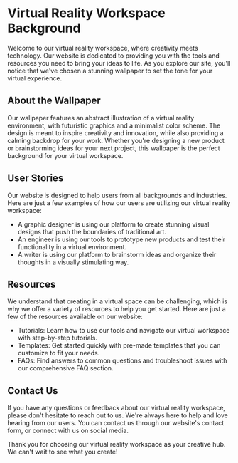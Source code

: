 <!--font:Creepster-->

# Virtual Reality Workspace Background

Welcome to our virtual reality workspace, where creativity meets technology. Our website is dedicated to providing you with the tools and resources you need to bring your ideas to life. As you explore our site, you'll notice that we've chosen a stunning wallpaper to set the tone for your virtual experience.

## About the Wallpaper

Our wallpaper features an abstract illustration of a virtual reality environment, with futuristic graphics and a minimalist color scheme. The design is meant to inspire creativity and innovation, while also providing a calming backdrop for your work. Whether you're designing a new product or brainstorming ideas for your next project, this wallpaper is the perfect background for your virtual workspace.

## User Stories

Our website is designed to help users from all backgrounds and industries. Here are just a few examples of how our users are utilizing our virtual reality workspace:

- A graphic designer is using our platform to create stunning visual designs that push the boundaries of traditional art.
- An engineer is using our tools to prototype new products and test their functionality in a virtual environment.
- A writer is using our platform to brainstorm ideas and organize their thoughts in a visually stimulating way.

## Resources

We understand that creating in a virtual space can be challenging, which is why we offer a variety of resources to help you get started. Here are just a few of the resources available on our website:

- Tutorials: Learn how to use our tools and navigate our virtual workspace with step-by-step tutorials.
- Templates: Get started quickly with pre-made templates that you can customize to fit your needs.
- FAQs: Find answers to common questions and troubleshoot issues with our comprehensive FAQ section.

## Contact Us

If you have any questions or feedback about our virtual reality workspace, please don't hesitate to reach out to us. We're always here to help and love hearing from our users. You can contact us through our website's contact form, or connect with us on social media.

Thank you for choosing our virtual reality workspace as your creative hub. We can't wait to see what you create!

<!--

Write me content for website with wallpaper which alt text is:

"An abstract illustration of a virtual reality environment, with futuristic graphics and a minimalist color scheme."

The name/title of the page should not be 1:1 copy of the alt text but rather a real content of the website which is using this wallpaper.

- Use markdown format 
- Start with heading
- Heading should be short and concise
- The content should look like a real website 
- The website should not be about the wallpaper, wallpaper is just a related background
- Heading should be contain work "wallpaper" or "background"
- Include real sections like references, contact, user stories, etc. use things relevant to the page purpose.
- Feel free to use structure like headings, bullets, numbering, blockquotes, paragraphs, horizontal lines, etc.
- You can use formatting like bold or _italic_
- You can include UTF-8 emojis
- Links should be only #hash anchors (and you can refer to the document itself)
- Do not include images


---


# Virtual Reality Workspace Background

Welcome to our virtual reality workspace, where creativity meets technology. Our website is dedicated to providing you with the tools and resources you need to bring your ideas to life. As you explore our site, you'll notice that we've chosen a stunning wallpaper to set the tone for your virtual experience.

## About the Wallpaper

Our wallpaper features an abstract illustration of a virtual reality environment, with futuristic graphics and a minimalist color scheme. The design is meant to inspire creativity and innovation, while also providing a calming backdrop for your work. Whether you're designing a new product or brainstorming ideas for your next project, this wallpaper is the perfect background for your virtual workspace.

## User Stories

Our website is designed to help users from all backgrounds and industries. Here are just a few examples of how our users are utilizing our virtual reality workspace:

- A graphic designer is using our platform to create stunning visual designs that push the boundaries of traditional art.
- An engineer is using our tools to prototype new products and test their functionality in a virtual environment.
- A writer is using our platform to brainstorm ideas and organize their thoughts in a visually stimulating way.

## Resources

We understand that creating in a virtual space can be challenging, which is why we offer a variety of resources to help you get started. Here are just a few of the resources available on our website:

- Tutorials: Learn how to use our tools and navigate our virtual workspace with step-by-step tutorials.
- Templates: Get started quickly with pre-made templates that you can customize to fit your needs.
- FAQs: Find answers to common questions and troubleshoot issues with our comprehensive FAQ section.

## Contact Us

If you have any questions or feedback about our virtual reality workspace, please don't hesitate to reach out to us. We're always here to help and love hearing from our users. You can contact us through our website's contact form, or connect with us on social media.

Thank you for choosing our virtual reality workspace as your creative hub. We can't wait to see what you create!

-->
